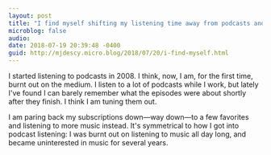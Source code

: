 ```yaml
---
layout: post
title: "I find myself shifting my listening time away from podcasts and more toward music lately"
microblog: false
audio: 
date: 2018-07-19 20:39:48 -0400
guid: http://mjdescy.micro.blog/2018/07/20/i-find-myself.html
---
```


I started listening to podcasts in 2008. I think, now, I am, for the first time, burnt out on the medium. I listen to a lot of podcasts while I work, but lately I've found I can barely remember what the episodes were about shortly after they finish. I think I am tuning them out. 

I am paring back my subscriptions down—way down—to a few favorites and listening to more music instead. It's symmetrical to how I got into podcast listening: I was burnt out on listening to music all day long, and became uninterested in music for several years.
